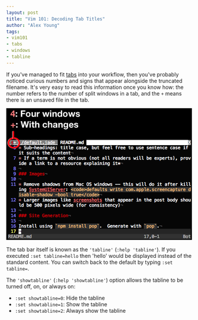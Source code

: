 ```yaml
---
layout: post
title: "Vim 101: Decoding Tab Titles"
author: "Alex Young"
tags: 
- vim101
- tabs
- windows
- tabline
---
```


If you've managed to fit [tabs](http://usevim.com/2012/06/08/js101-tabs/) into your workflow, then you've probably noticed curious numbers and signs that appear alongside the truncated filename.  It's very easy to read this information once you know how: the number refers to the number of split windows in a tab, and the `+` means there is an unsaved file in the tab.

![Decoding tabs](/images/posts/decoding-tabs.png)

The tab bar itself is known as the `'tabline'` (`:help 'tabline'`).  If you executed `:set tabline=hello` then 'hello' would be displayed instead of the standard content.  You can switch back to the default by typing `:set tabline=`.

The `'showtabline'` (`:help 'showtabline'`) option allows the tabline to be turned off, on, or always on:

* `:set showtabline=0`: Hide the tabline
* `:set showtabline=1`: Show the tabline
* `:set showtabline=2`: Always show the tabline


